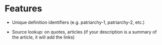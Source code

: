# Features

* Unique definition identifiers (e.g. patriarchy-1, patriarchy-2, etc.)

* Source lookup: on quotes, articles (if your description is a summary of the article, it will add the links)
